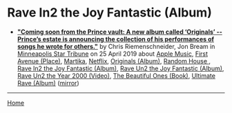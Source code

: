 # Rave In2 the Joy Fantastic (Album)

 - [**"Coming soon from the Prince vault: A new album called ‘Originals’ -- Prince’s estate is announcing the collection of his performances of songs he wrote for others."**](http://www.startribune.com/coming-soon-from-the-prince-vault-a-new-album-called-originals/509009862/) by Chris Riemenschneider, Jon Bream in [Minneapolis Star Tribune](http://www.startribune.com/) on 25 April 2019 about [Apple Music](https://bjmdotnet.github.io/pr1nc3/topics/apple-music/), [First Avenue (Place)](https://bjmdotnet.github.io/pr1nc3/topics/place/first-avenue/), [Martika](https://bjmdotnet.github.io/pr1nc3/topics/martika/), [Netflix](https://bjmdotnet.github.io/pr1nc3/topics/netflix/), [Originals (Album)](https://bjmdotnet.github.io/pr1nc3/topics/album/originals/), [Random House ](https://bjmdotnet.github.io/pr1nc3/topics/random-house/), [Rave In2 the Joy Fantastic (Album)](https://bjmdotnet.github.io/pr1nc3/topics/album/rave-in2-the-joy-fantastic/), [Rave Un2 the Joy Fantastic (Album)](https://bjmdotnet.github.io/pr1nc3/topics/album/rave-un2-the-joy-fantastic/), [Rave Un2 the Year 2000 (Video)](https://bjmdotnet.github.io/pr1nc3/topics/video/rave-un2-the-year-2000/), [The Beautiful Ones (Book)](https://bjmdotnet.github.io/pr1nc3/topics/book/the-beautiful-ones/), [Ultimate Rave (Album)](https://bjmdotnet.github.io/pr1nc3/topics/album/ultimate-rave/) ([mirror](https://web.archive.org/web/*/http://www.startribune.com/coming-soon-from-the-prince-vault-a-new-album-called-originals/509009862/))

----

[Home](../)
